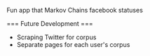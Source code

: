 Fun app that Markov Chains facebook statuses


=== Future Development ===
* Scraping Twitter for corpus
* Separate pages for each user's corpus
